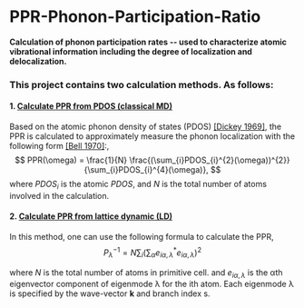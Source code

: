 # PPR-Phonon-Participation-Ratio
**Calculation of phonon participation rates -- used to characterize atomic vibrational information including the degree of localization and delocalization.**



### This project contains two calculation methods. As follows:

#### 1. [Calculate PPR from PDOS (classical MD)](https://github.com/Tingliangstu/PPR-Phonon-Participation-Ratio/tree/main/Calculate%20from%20PDOS)

Based on the atomic phonon density of states (PDOS) [[Dickey 1969]](https://doi.org/10.1103/PhysRev.188.1407), the PPR is calculated to approximately measure the phonon localization with the following form [[Bell 1970]](https://doi.org/10.1039/DF9705000055):,
$$
PPR(\omega) = \frac{1}{N} \frac{(\sum_{i}PDOS_{i}^{2}(\omega))^{2}}{\sum_{i}PDOS_{i}^{4}(\omega)},
$$
where *$PDOS_{i}$* is the atomic *PDOS*, and *N* is the total number of atoms involved in the calculation.

#### 2. [Calculate PPR from lattice dynamic (LD)](https://github.com/Tingliangstu/PPR-Phonon-Participation-Ratio/tree/main/Calculate%20from%20LD)

In this method, one can use the following formula to calculate the PPR,  
$$
P_{\lambda}^{-1}=N \sum_{i}\left(\sum_{\alpha} e_{i \alpha, \lambda}^{*} e_{i \alpha, \lambda}\right)^{2}
$$

where *N* is the total number of atoms in primitive cell. and $e_{i \alpha, \lambda}$ is the αth eigenvector component of eigenmode λ for the ith atom. Each eigenmode λ is specified by the wave-vector **k** and branch index s. 

